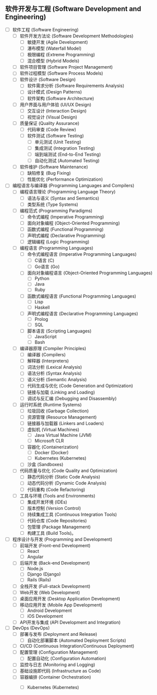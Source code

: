 ## 软件开发与工程 (Software Development and Engineering)

- [ ] 软件工程 (Software Engineering)
    - [ ] 软件开发方法论 (Software Development Methodologies)
        - [ ] 敏捷开发 (Agile Development)
        - [ ] 瀑布模型 (Waterfall Model)
        - [ ] 极限编程 (Extreme Programming)
        - [ ] 混合模型 (Hybrid Models)
    - [ ] 软件项目管理 (Software Project Management)
    - [ ] 软件过程模型 (Software Process Models)
    - [ ] 软件设计 (Software Design)
        - [ ] 软件需求分析 (Software Requirements Analysis)
        - [ ] 设计模式 (Design Patterns)
        - [ ] 软件架构 (Software Architecture)
    - [ ] 用户界面与用户体验 (UI/UX Design)
        - [ ] 交互设计 (Interaction Design)
        - [ ] 视觉设计 (Visual Design)
    - [ ] 质量保证 (Quality Assurance)
        - [ ] 代码审查 (Code Review)
        - [ ] 软件测试 (Software Testing)
            - [ ] 单元测试 (Unit Testing)
            - [ ] 集成测试 (Integration Testing)
            - [ ] 端到端测试 (End-to-End Testing)
            - [ ] 自动化测试 (Automated Testing)
    - [ ] 软件维护 (Software Maintenance)
        - [ ] 缺陷修复 (Bug Fixing)
        - [ ] 性能优化 (Performance Optimization)
- [ ] 编程语言与编译器 (Programming Languages and Compilers)
    - [ ] 编程语言理论 (Programming Language Theory)
        - [ ] 语法与语义 (Syntax and Semantics)
        - [ ] 类型系统 (Type Systems)
    - [ ] 编程范式 (Programming Paradigms)
        - [ ] 命令式编程 (Imperative Programming)
        - [ ] 面向对象编程 (Object-Oriented Programming)
        - [ ] 函数式编程 (Functional Programming)
        - [ ] 声明式编程 (Declarative Programming)
        - [ ] 逻辑编程 (Logic Programming)
    - [ ] 编程语言 (Programming Languages)
        - [ ] 命令式编程语言 (Imperative Programming Languages)
            - [ ] C语言 (C)
            - [ ] Go语言 (Go)
        - [ ] 面向对象编程语言 (Object-Oriented Programming Languages)
            - [ ] Python
            - [ ] Java
            - [ ] Ruby
        - [ ] 函数式编程语言 (Functional Programming Languages)
            - [ ] Lisp
            - [ ] Haskell
        - [ ] 声明式编程语言 (Declarative Programming Languages)
            - [ ] Prolog
            - [ ] SQL
        - [ ] 脚本语言 (Scripting Languages)
            - [ ] JavaScript
            - [ ] Bash
    - [ ] 编译器原理 (Compiler Principles)
        - [ ] 编译器 (Compilers)
        - [ ] 解释器 (Interpreters)
        - [ ] 词法分析 (Lexical Analysis)
        - [ ] 语法分析 (Syntax Analysis)
        - [ ] 语义分析 (Semantic Analysis)
        - [ ] 代码生成与优化 (Code Generation and Optimization)
        - [ ] 链接与加载 (Linking and Loading)
        - [ ] 调试与反汇编 (Debugging and Disassembly)
    - [ ] 运行时系统 (Runtime Systems)
        - [ ] 垃圾回收 (Garbage Collection)
        - [ ] 资源管理 (Resource Management)
        - [ ] 链接器与加载器 (Linkers and Loaders)
        - [ ] 虚拟机 (Virtual Machines)
            - [ ] Java Virtual Machine (JVM)
            - [ ] Microsoft CLR
        - [ ] 容器化 (Containerization)
            - [ ] Docker (Docker)
            - [ ] Kubernetes (Kubernetes)
        - [ ] 沙盒 (Sandboxes)
    - [ ] 代码质量与优化 (Code Quality and Optimization)
        - [ ] 静态代码分析 (Static Code Analysis)
        - [ ] 动态代码分析 (Dynamic Code Analysis)
        - [ ] 代码重构 (Code Refactoring)
    - [ ] 工具与环境 (Tools and Environments)
        - [ ] 集成开发环境 (IDEs)
        - [ ] 版本控制 (Version Control)
        - [ ] 持续集成工具 (Continuous Integration Tools) 
        - [ ] 代码仓库 (Code Repositories) 
        - [ ] 包管理 (Package Management) 
        - [ ] 构建工具 (Build Tools)。
- [ ] 程序设计与开发 (Programming and Development)
    - [ ] 前端开发 (Front-end Development)
        - [ ] React
        - [ ] Angular
    - [ ] 后端开发 (Back-end Development)
        - [ ] Node.js
        - [ ] Django (Django)
        - [ ] Rails (Rails)
    - [ ] 全栈开发 (Full-stack Development)
    - [ ] Web开发 (Web Development)
    - [ ] 桌面应用开发 (Desktop Application Development)
    - [ ] 移动应用开发 (Mobile App Development)
        - [ ] Android Development
        - [ ] iOS Development
    - [ ] API开发与集成 (API Development and Integration)
- [ ] DevOps (DevOps)
    - [ ] 部署与发布 (Deployment and Release) 
        - [ ] 自动化部署脚本 (Automated Deployment Scripts)
    - [ ] CI/CD (Continuous Integration/Continuous Deployment)
    - [ ] 配置管理 (Configuration Management)
        - [ ] 配置自动化 (Configuration Automation) 
    - [ ] 监控与日志 (Monitoring and Logging)
    - [ ] 基础设施即代码 (Infrastructure as Code)
    - [ ] 容器编排 (Container Orchestration)
        - [ ] Kubernetes (Kubernetes)




    








